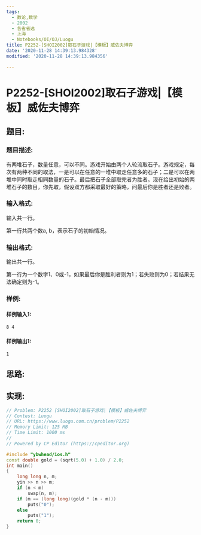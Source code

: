 ```yaml
---
tags: 
  - 数论,数学
  - 2002
  - 各省省选
  - 上海
  - Notebooks/OI/OJ/Luogu
title: P2252-[SHOI2002]取石子游戏|【模板】威佐夫博弈
date: '2020-11-28 14:39:13.984328'
modified: '2020-11-28 14:39:13.984356'

---
```

# P2252-[SHOI2002]取石子游戏|【模板】威佐夫博弈
## 题目:
### 题目描述:
有两堆石子，数量任意，可以不同。游戏开始由两个人轮流取石子。游戏规定，每次有两种不同的取法，一是可以在任意的一堆中取走任意多的石子；二是可以在两堆中同时取走相同数量的石子。最后把石子全部取完者为胜者。现在给出初始的两堆石子的数目，你先取，假设双方都采取最好的策略，问最后你是胜者还是败者。

### 输入格式:
输入共一行。

第一行共两个数a, b，表示石子的初始情况。

### 输出格式:
输出共一行。

第一行为一个数字1、0或-1，如果最后你是胜利者则为1；若失败则为0；若结果无法确定则为-1。

### 样例:
#### 样例输入1:
```
8 4

```
#### 样例输出1:
```
1

```
## 思路:

## 实现:
```cpp
// Problem: P2252 [SHOI2002]取石子游戏|【模板】威佐夫博弈
// Contest: Luogu
// URL: https://www.luogu.com.cn/problem/P2252
// Memory Limit: 125 MB
// Time Limit: 1000 ms
//
// Powered by CP Editor (https://cpeditor.org)

#include "ybwhead/ios.h"
const double gold = (sqrt(5.0) + 1.0) / 2.0;
int main()
{
    long long n, m;
    yin >> n >> m;
    if (n < m)
        swap(n, m);
    if (m == (long long)(gold * (n - m)))
        puts("0");
    else
        puts("1");
    return 0;
}
```
